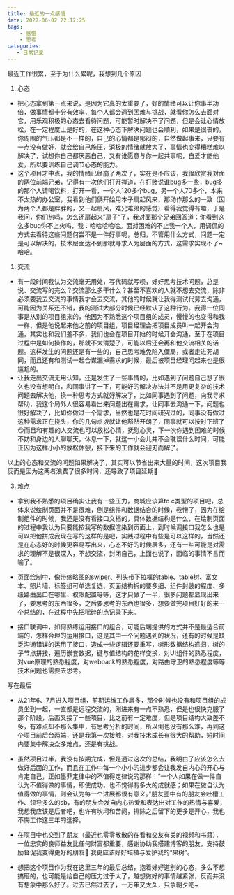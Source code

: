 ```yaml
---
title: 最近的一点感悟
date: 2022-06-02 22:12:25
tags:
    - 感悟
    - 思考
categories:
   - 日常记录
---
```

最近工作很累，至于为什么累呢，我想到几个原因
<!--more-->
1. 心态

* 把心态拿到第一点来说，是因为它真的太重要了，好的情绪可以让你事半功倍，做事情都十分有效率，每个人都会遇到困难与挑战，就看你怎么去面对它，用乐观积极的心态去看待问题，可能暂时解决不了问题，但是会让心情放松，在一定程度上是好的，在这种心态下解决问题也会顺利，如果是很丧的，你周围的气压都是不一样的，自己的心情都是郁闷的，自然做起事来，只要有一点没有做好，就会给自己施压，消极的情绪就放大了，事情也变得糟糕难以解决了，试想你自己都厌恶自己，又有谁愿意与你一起共事呢，自爱才能他爱，所以要训练自己调节心态的能力。
* 这个项目才中点，我的情绪已经崩了两次了，实在是不应该，我很欣赏我对面的两位前端兄弟，记得有一次他们打开禅道，在打赌说谁bug多一些，bug多的那个人请喝饮料，打开一看，一个人120多个bug，另一个人70多个，本来不太热的办公室，我看到他们俩开始用本子扇起风来，那动作那么的一致（因为两个人都是胖胖的，又一起扇风，难兄难弟的感觉）看得我觉得有趣，于是我问，你们热吗，怎么还扇起来”扇子“了，我对面那个兄弟回答道：你看到这么多bug你不上火吗，我：哈哈哈哈哈。面对困难的不止我一个人，用调侃的方式去看待这些问题何尝不是一件好事呢，总归，不管用什么方式，问题一定是可以解决的，技术层面达不到那就寻求人为层面的方式，这需求实现不了~哈哈。

1. 交流

* 有一段时间我认为交流毫无用处，写代码就写呗，好好思考技术问题，总是说、交流写的完么？交流那么多干什么？甚至不喜欢的人就不想去交流，除非必须要我去交流的事情我才会去交流，其他的时候就让我得测试代劳去沟通，可能因为关系还不错，我的测试大部分时候已经默认了这种行为。我得一位同事是从别的项目组来的，他因为不熟悉这个项目组的成员，慢慢的也变得和我一样，但是他说起来他之前的项目组，项目经理会把项目成员叫一起开会沟通，其实也和我们差不多，我们也会在项目开始的时候开会沟通，至于在项目过程中是如何操作的，那就不太清楚了，可能以后还会再和他交流相关的话题。这样发生的问题还是有一些的，自己思考难免陷入僵局，或者走进死胡同，而且还有和测试一起合谋漏掉需求的时候，最后被项目经理问起来也是很尴尬的。
* 让我走出交流无用认知，还是发生了一些事情的，比如遇到了问题自己想了很久也没有想明白，和同事讲了一下，可能好的解决办法并不是用更复杂的技术问题去解决他，换一种思考方式就好解决了，比如同事遇到了问题，向我寻求帮助，我这个局外人很容易看出来问题出在需求，让同事去沟通一下，问题也很好解决了，比如你做过一个需求，当然也是花时间研究过的，同事没有做过这种需求正在挠头，你的几句点拨就让他豁然开朗了，同事就可以按时下班了😏而且和有趣的人交流也可以放松心情，抚慰心灵，下一次你遇到困难的时候不妨和身边的人聊聊天，休息一下，就这一小会儿并不会耽误什么时间，可能正因为这样小小的放松休憩，接下来的工作就会迎刃而解了。

以上的心态和交流的问题如果解决了，其实可以节省出来大量的时间，这次项目我反而是因为这两者浪费了很多时间，还导致了项目延期🤭

3. 难点

* 拿到我不熟悉的项目确实让我有一些压力，商城应该算to c类型的项目吧，总体来说绘制页面并不是很难，倒是组件和数据结合的时候，我懵了，因为在绘制组件的时候，我还是没有看接口文档的，具体数据结构是什么，在绘制页面的过程中我认为只要能按我写的数据渲染到页面上，到时候调接口我怎么也是可以把他拼成我现在写的这样的是吧，实践过程中有些是可以这样的，当然还是在心态好的时候更容易写出来，心态不好的时候居多，还有一些可能是对需求的理解不是很深入，不想交流，封闭自己，上面也说了，面临的事情不言而喻了。

* 页面绘制中，像带缩略图的swiper、列头带下拉框的table、table树、富文本、照片墙、标签组可单选复选、页面结构拆的要多细、组件封装的程度、多级路由出口在哪里、权限配置等等，这才只做了一半，很多问题都显现出来了，要思考的东西很多，之后要思考的东西也很多，想要做完项目好好的来一个总结的，在过程中先把稀碎的点记录下来。

* 接口联调中，如何熟练运用接口的组合，可能后端提供的方式并不是最适合前端的，怎样合理的运用接口，这是其中一个问题遇到的状况，还有的时候是缺乏沟通错误的运用了接口，造成一些逻辑还要重写，树形数据结构递归，树的子节点拼接，遍历嵌套数据，键与值结构的花样变换，对UI组件的熟悉程度，对vue原理的熟悉程度，对webpack的熟悉程度，对路由守卫的熟悉程度等等技术问题也需要去思考。

写在最后

* 从21年6、7月进入项目组，前期运维工作居多，那个时候也没有和项目组的成员坐到一起，一直都是远程交流的，刚进来有一点不熟悉，但是也很快克服了那个阶段，后面又接了一些项目，比之前有一定难度，但是项目结构大致差不多，有难点却不那么集中，有思考分析的时间，所以倒也没有那么难，再到这个项目前后台两端，还是我第一次接触，对我技术成长有很大的帮助，短时间内要集中解决众多难点，还是有挑战。

* 虽然项目过半，我没有按期完成，但是通过这次的总结，我明白了应该怎么去做好后面的工作，而且在工作中每一个小小的进步都会让我发自内心的开心与肯定自己，正如墨菲定律中的不值得定律说的那样：“一个人如果在做一件自认为不值得做的事情，即使成功，也不觉得有多大的成就感；如果在做自认为值得做的事情，则会认为每一个进展都很有意义。”朋友圈中有的朋友会吐槽工作、领导多么的sb，有的朋友会发自内心热爱和表达出对工作的热情与喜爱，我想我应该是后者吧，也许有坎坷和苦闷，排除之后留下的更多是开心，我也不悔工作这三年的选择。

* 在项目中也交到了朋友（最近也零零散散的在看和交友有关的视频和书籍），一位忠实的良师益友比任何财富都重要，感谢协助我搭建博客的朋友，支持鼓励督促我变得更好的朋友🥰 我更应该好好培植与爱护我的“果树”。

* 想把这个项目作为我在这里三年的最后总结，抱着好好道别的心态，多么不想搞砸的，也可能是给自己的压力过于大了，越想做好的事情越紧张，反而并没有想象中那么好了。过去已然过去了，一万年又太久，只争朝夕吧~
